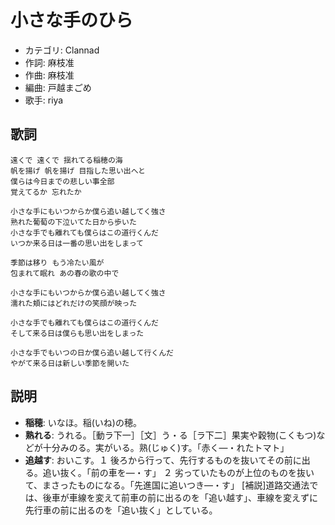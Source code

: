小さな手のひら
===============

- カテゴリ: Clannad
- 作詞: 麻枝准
- 作曲: 麻枝准
- 編曲: 戸越まごめ
- 歌手: riya 


歌詞
-----

    遠くで 遠くで 揺れてる稲穂の海
    帆を揚げ 帆を揚げ 目指した思い出へと
    僕らは今日までの悲しい事全部
    覚えてるか 忘れたか

    小さな手にもいつからか僕ら追い越してく強さ
    熟れた葡萄の下泣いてた日から歩いた
    小さな手でも離れても僕らはこの道行くんだ
    いつか来る日は一番の思い出をしまって

    季節は移り もう冷たい風が
    包まれて眠れ あの春の歌の中で

    小さな手にもいつからか僕ら追い越してく強さ
    濡れた頬にはどれだけの笑顔が映った

    小さな手でも離れても僕らはこの道行くんだ
    そして来る日は僕らも思い出をしまった

    小さな手でもいつの日か僕ら追い越して行くんだ
    やがて来る日は新しい季節を開いた 


説明
-----

- **稲穂**: いなほ。稲(いね)の穂。
- **熟れる**: うれる。［動ラ下一］［文］う・る［ラ下二］果実や穀物(こくもつ)などが十分みのる。実がいる。熟(じゅく)す。「赤く―・れたトマト」
- **追越す**: おいこす。１ 後ろから行って、先行するものを抜いてその前に出る。追い抜く。「前の車を―・す」 ２ 劣っていたものが上位のものを抜いて、まさったものになる。「先進国に追いつき―・す」 [補説]道路交通法では、後車が車線を変えて前車の前に出るのを「追い越す」、車線を変えずに先行車の前に出るのを「追い抜く」としている。

